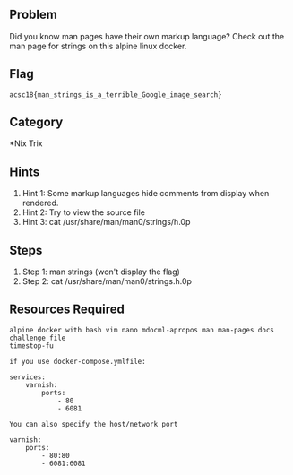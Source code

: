 ## Problem

Did you know man pages have their own markup language?  Check out the man page for strings on this alpine linux docker.

## Flag

    acsc18{man_strings_is_a_terrible_Google_image_search}

## Category

*Nix Trix

## Hints

1. Hint 1: Some markup languages hide comments from display when rendered.
1. Hint 2: Try to view the source file
1. Hint 3: cat /usr/share/man/man0/strings/h.0p

## Steps

1. Step 1: man strings (won't display the flag)
1. Step 2: cat /usr/share/man/man0/strings.h.0p

## Resources Required

    alpine docker with bash vim nano mdocml-apropos man man-pages docs
    challenge file
    timestop-fu


```
if you use docker-compose.ymlfile:

services:
    varnish:
        ports:
            - 80
            - 6081

You can also specify the host/network port

varnish:
    ports:
        - 80:80
        - 6081:6081
```
